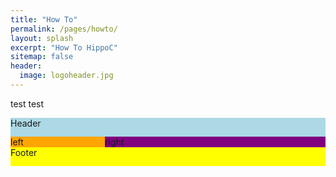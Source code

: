 ```yaml
---
title: "How To"
permalink: /pages/howto/
layout: splash
excerpt: "How To HippoC"
sitemap: false
header:
  image: logoheader.jpg
---
```

<style>
  .container{
    width: 100%;
    margin: 0 auto;
  }
  
  .header{
    height: 30px;
    background-color: lightblue;
  }

  .container_left{  
    background-color: orange;
    float: left;
    width: 30%;
  }
  
  .container_right{
    background-color: purple;
    float: right;
    width: 70%;
  }
  
  .footer{
    background-color: yellow;
    height: 30px;
    clear: both;  
  }



</style>
test test

<div class="container">
  <div class="header">Header</div>
  <div class="container_left">left</div>
  <div class="container_right">right</div>
  <div class="footer">Footer</div>
</div>
